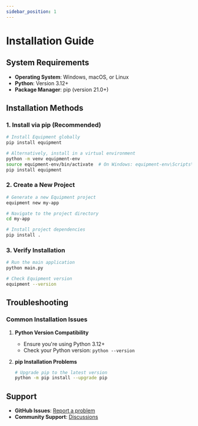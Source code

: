 ```yaml
---
sidebar_position: 1
---
```


# Installation Guide

## System Requirements
- **Operating System**: Windows, macOS, or Linux
- **Python**: Version 3.12+
- **Package Manager**: pip (version 21.0+)

## Installation Methods

### 1. Install via pip (Recommended)

```bash
# Install Equipment globally
pip install equipment

# Alternatively, install in a virtual environment
python -m venv equipment-env
source equipment-env/bin/activate  # On Windows: equipment-env\Scripts\activate
pip install equipment
```

### 2. Create a New Project

```bash
# Generate a new Equipment project
equipment new my-app

# Navigate to the project directory
cd my-app

# Install project dependencies
pip install .
```

### 3. Verify Installation

```bash
# Run the main application
python main.py

# Check Equipment version
equipment --version
```

## Troubleshooting

### Common Installation Issues

1. **Python Version Compatibility**
   - Ensure you're using Python 3.12+
   - Check your Python version: `python --version`

2. **pip Installation Problems**
   ```bash
   # Upgrade pip to the latest version
   python -m pip install --upgrade pip
   ```
<!--
### Dependency Management

We recommend using `pipenv` for advanced dependency management:

```bash
# Install pipenv
pip install pipenv

# Create a new project with pipenv
pipenv --python 3.12
pipenv install equipment

# Activate the virtual environment
pipenv shell
```
-->

## Support

- **GitHub Issues**: [Report a problem](https://github.com/rogervila/equipment/issues)
- **Community Support**: [Discussions](https://github.com/rogervila/equipment/discussions)
